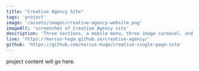 ```yaml
---
title: "Creative Agency Site"
tags: 'project'
image: '/assets/images/creative-agency-website.png'
imageAlt: 'screenshot of Creative Agency site'
description: 'Three sections, a mobile menu, three image carousel, and built with webpack.'
live: 'https://marcus-hugo.github.io/creative-agency/'
github: 'https://github.com/marcus-hugo/creative-single-page-site'
---
```


project content will go here.